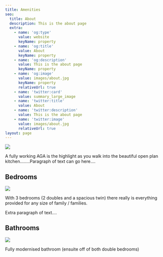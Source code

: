 ```yaml
---
title: Amenities
seo:
  title: About
  description: This is the about page
  extra:
    - name: 'og:type'
      value: website
      keyName: property
    - name: 'og:title'
      value: About
      keyName: property
    - name: 'og:description'
      value: This is the about page
      keyName: property
    - name: 'og:image'
      value: images/about.jpg
      keyName: property
      relativeUrl: true
    - name: 'twitter:card'
      value: summary_large_image
    - name: 'twitter:title'
      value: About
    - name: 'twitter:description'
      value: This is the about page
    - name: 'twitter:image'
      value: images/about.jpg
      relativeUrl: true
layout: page
---
```

![](/images/kitchen.jpg)

A fully working AGA is the highlight as you walk into the beautiful open plan kitchen........Paragraph of text can go here.... 

## Bedrooms

![](/images/bedroom1.jpg)

With 3 bedrooms (2 doubles and a spacious twin) there really is everything provided for any size of family / families.

Extra paragraph of text....

## Bathrooms

![](/images/bathroom1.jpg)

Fully modernised bathroom (ensuite off of both double bedrooms)
